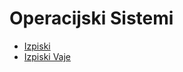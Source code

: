 # Operacijski Sistemi

- [Izpiski](izpiski/izpiski.md)
- [Izpiski Vaje](izpiski-vaje/izpiski_vaje.md)